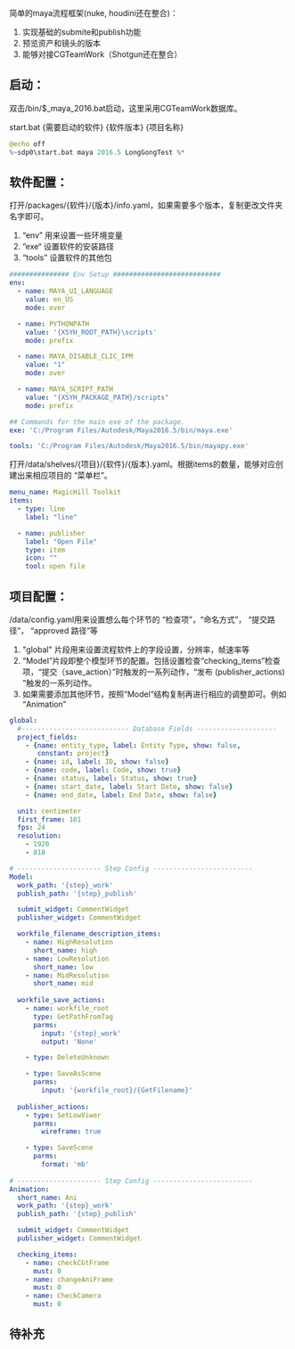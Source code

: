 简单的maya流程框架(nuke, houdini还在整合)：
1. 实现基础的submite和publish功能
2. 预览资产和镜头的版本
3. 能够对接CGTeamWork（Shotgun还在整合）



## 启动：

双击/bin/$_maya_2016.bat启动，这里采用CGTeamWork数据库。

start.bat  {需要启动的软件}  {软件版本}  {项目名称}

```python
@echo off
%~sdp0\start.bat maya 2016.5 LongGongTest %*
```



## 软件配置：

打开/packages/{软件}/{版本}/info.yaml，如果需要多个版本，复制更改文件夹名字即可。

1. “env” 用来设置一些环境变量
2. ”exe“ 设置软件的安装路径
3. “tools” 设置软件的其他包

```yaml
############### Env Setup ###########################
env:
  - name: MAYA_UI_LANGUAGE
    value: en_US
    mode: over

  - name: PYTHONPATH
    value: '{XSYH_ROOT_PATH}\scripts'
    mode: prefix

  - name: MAYA_DISABLE_CLIC_IPM
    value: "1"
    mode: over

  - name: MAYA_SCRIPT_PATH
    value: "{XSYH_PACKAGE_PATH}/scripts"
    mode: prefix

## Commands for the main exe of the package.
exe: 'C:/Program Files/Autodesk/Maya2016.5/bin/maya.exe'

tools: 'C:/Program Files/Autodesk/Maya2016.5/bin/mayapy.exe'
```

打开/data/shelves/{项目}/{软件}/{版本}.yaml。根据items的数量，能够对应创建出来相应项目的 “菜单栏”。

```yaml
menu_name: MagicHill Toolkit
items:
  - type: line
    label: "line"

  - name: publisher
    label: "Open File"
    type: item
    icon: ""
    tool: open file
```



## 项目配置：

/data/config.yaml用来设置想么每个环节的 “检查项”，“命名方式”， “提交路径”， “approved 路径”等

1. "global" 片段用来设置流程软件上的字段设置，分辨率，帧速率等
2. “Model”片段即整个模型环节的配置。包括设置检查“checking_items”检查项，“提交（save_action）”时触发的一系列动作，“发布 (publisher_actions) ”触发的一系列动作。
3. 如果需要添加其他环节，按照“Model”结构复制再进行相应的调整即可。例如 “Animation”

```yaml
global:
  #--------------------------- Database Fields --------------------
  project_fields:
    - {name: entity_type, label: Entity Type, show: false,
       constant: project}
    - {name: id, label: ID, show: false}
    - {name: code, label: Code, show: true}
    - {name: status, label: Status, show: true}
    - {name: start_date, label: Start Date, show: false}
    - {name: end_date, label: End Date, show: false}

  unit: centimeter
  first_frame: 101
  fps: 24
  resolution:
    - 1920
    - 818

# --------------------- Step Config -------------------------
Model:
  work_path: '{step}_work'
  publish_path: '{step}_publish'

  submit_widget: CommentWidget
  publisher_widget: CommentWidget

  workfile_filename_description_items:
    - name: HighResolution
      short_name: high
    - name: LowResolution
      short_name: low
    - name: MidResolution
      short_name: mid
  
  workfile_save_actions:
    - name: workfile_root
      type: GetPathFromTag
      parms:
        input: '{step}_work'
        output: 'None'

    - type: DeleteUnknown

    - type: SaveAsScene
      parms:
        input: '{workfile_root}/{GetFilename}'
    
  publisher_actions:
    - type: SetLowViwer
      parms:
        wireframe: true

    - type: SaveScene
      parms:
        format: 'mb'
        
# --------------------- Step Config -------------------------
Animation:
  short_name: Ani
  work_path: '{step}_work'
  publish_path: '{step}_publish'

  submit_widget: CommentWidget
  publisher_widget: CommentWidget

  checking_items:
    - name: checkCGtFrame
      must: 0
    - name: changeAniFrame
      must: 0
    - name: CheckCamera
      must: 0
```



## 待补充
